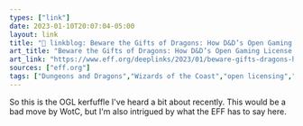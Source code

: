 ```yaml
---
types: ["link"]
date: 2023-01-10T20:07:04-05:00
layout: link
title: "🔗 linkblog: Beware the Gifts of Dragons: How D&D’s Open Gaming License May Have Become a Trap for Creators | Electronic Frontier Foundation'"
art_title: "Beware the Gifts of Dragons: How D&D’s Open Gaming License May Have Become a Trap for Creators | Electronic Frontier Foundation"
art_link: "https://www.eff.org/deeplinks/2023/01/beware-gifts-dragons-how-dds-open-gaming-license-may-have-become-trap-creators"
sources: ["eff.org"]
tags: ["Dungeons and Dragons","Wizards of the Coast","open licensing","Open Gaming License","EFF"]
---
```

So this is the OGL kerfuffle I've heard a bit about recently. This would be a bad move by WotC, but I'm also intrigued by what the EFF has to say here.  
 
